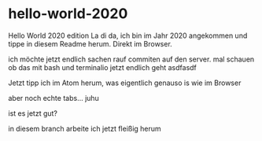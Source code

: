 # hello-world-2020
Hello World 2020 edition
La di da, ich bin im Jahr 2020 angekommen und tippe in diesem Readme herum. Direkt im Browser.

ich möchte jetzt endlich sachen rauf commiten auf den server.
mal schauen ob das mit bash und terminalio jetzt endlich geht
asdfasdf

Jetzt tipp ich im Atom herum, was eigentlich genauso is wie im Browser

aber noch echte tabs... juhu

ist es jetzt gut?

in diesem branch arbeite ich jetzt fleißig herum
